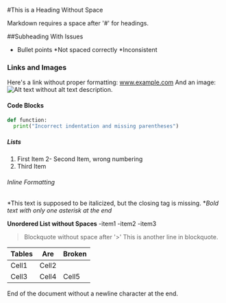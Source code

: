 #This is a Heading Without Space

Markdown requires a space after '#' for headings.

##Subheading With Issues

* Bullet points
*Not spaced correctly
*Inconsistent

### Links and Images
Here's a link without proper formatting: www.example.com
And an image: ![Alt text](path/to/image) without alt text description.

#### Code Blocks
```python
def function:
  print("Incorrect indentation and missing parentheses")
```

##### Lists
1. First Item
2- Second Item, wrong numbering
3. Third Item

###### Inline Formatting
*This text is supposed to be italicized, but the closing tag is missing.
**Bold text with only one asterisk at the end*

**Unordered List without Spaces**
-item1
-item2
-item3

>Blockquote without space after '>'
>This is another line in blockquote.

Tables | Are | Broken
------|----|-----
Cell1 | Cell2
Cell3 | Cell4 | Cell5

End of the document without a newline character at the end.
